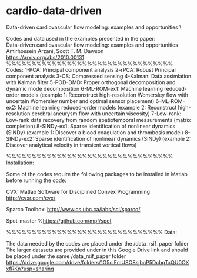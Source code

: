 # cardio-data-driven
Data-driven cardiovascular flow modeling: examples and opportunities \

Codes and data used in the examples presented in the paper: \
Data-driven cardiovascular flow modeling: examples and opportunities \
Amirhossein Arzani, Scott T. M. Dawson \
https://arxiv.org/abs/2010.00131   \
%%%%%%%%%%%%%%%%%%%%%%%%%%%%%%%%% \
Codes:
1-PCA: Principal component analysis
2-rPCA: Robust Principal component analysis
3-CS: Compressed sensing
4-Kalman: Data assimlation with Kalman filter
5-POD-DMD: Proper orthogonal decomposition and dynamic mode decomposition
6-ML-ROM-ex1: Machine learning reduced-order models (example 1: Reconstruct high-resolution Womersley 
flow with uncertain Womersley number and optimal sensor placement)
6-ML-ROM-ex2: Machine learning reduced-order models (example 2: Reconstruct high-resolution cerebral aneurysm 
flow with uncertain viscosity)
7-Low-rank: Low-rank data recovery from random spatiotemporal measurements (matrix completion)
8-SINDy-ex1: Sparse identification of nonlinear dynamics (SINDy) (example 1: Discover a blood coagulation and thrombosis model)
8-SINDy-ex2: Sparse identification of nonlinear dynamics (SINDy) (example 2: Discover analytical velocity in transient vortical flows)

%%%%%%%%%%%%%%%%%%%%%%%%%%%%%%%%%
Installation:

Some of the codes require the following packages to be installed in Matlab before running the code:

CVX: Matlab Software for Disciplined Convex Programming
http://cvxr.com/cvx/

Sparco Toolbox: 
http://www.cs.ubc.ca/labs/scl/sparco/

Spot-master
%https://github.com/mpf/spot

%%%%%%%%%%%%%%%%%%%%%%%%%%%%%%%
Data:

The data needed by the codes are placed under the /data_rsif_paper folder 
The larger datasets are provided under in this Google Drive link and should be placed under the same /data_rsif_paper folder 
https://drive.google.com/drive/folders/1G5ciEmUSO8sjbqP5DchqTxQU0OXxfRKn?usp=sharing
